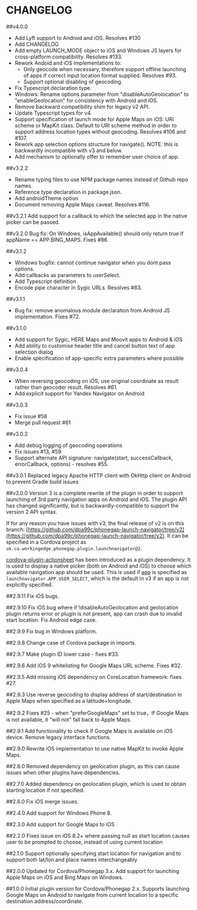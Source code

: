 # CHANGELOG

##v4.0.0
- Add Lyft support to Android and iOS. Resolves #130
- Add CHANGELOG
- Add empty LAUNCH_MODE object to iOS and Windows JS layers for cross-platform compatibility. Resolves #133.
- Rework Andoid and iOS implementations to: 
  - Only geocode when necessary, therefore support offline launching of apps if correct input location format supplied. Resolves #93.
  - Support optional disabling of geocoding.
- Fix Typescript declaration type.
- Windows: Rename options parameter from "disableAutoGeolocation" to "enableGeolocation" for consistency with Android and iOS.
- Remove backward compatibility shim for legacy v2 API.
- Update Typescript types for v4.
- Support specification of launch mode for Apple Maps on iOS: URI scheme or MapKit class. 
Default to URI scheme method in order to support address location types without geocoding.  Resolves #106 and #107.
- Rework app selection options structure for navigate().
NOTE: this is backwardly incompatible with v3 and below.
- Add mechanism to optionally offer to remember user choice of app.

##v3.2.2
- Rename typing files to use NPM package names instead of Github repo names.
- Reference type declaration in package.json.
- Add androidTheme option
- Document removing Apple Maps caveat. Resolves #116.

##v3.2.1
Add support for a callback to which the selected app in the native picker can be passed.

##v3.2.0
Bug fix: On Windows, isAppAvailable() should only return true if appName == APP.BING_MAPS. Fixes #86.

##v3.1.2
- Windows bugfix: cannot continue navigator when you dont pass options.
- Add callbacks as parameters to userSelect.
- Add Typescript definition
- Encode pipe character in Sygic URLs. Resolves #83.

##v3.1.1
- Bug fix: remove anomalous module declaration from Android JS implementation. Fixes #72.

##v3.1.0
- Add support for Sygic, HERE Maps and Moovit apps to Android & iOS
- Add ability to customise header title and cancel button text of app selection dialog
- Enable specification of app-specific extra parameters where possible

##v3.0.4
- When reversing geocoding on iOS, use original coordinate as result rather than geocoder result. Resolves #61.
- Add explicit support for Yandex Navigator on Android

##v3.0.3
- Fix issue #58
- Merge pull request #61

##v3.0.2
- Add debug logging of geocoding operations
- Fix issues #13, #59
- Support alternate API signature: navigate(start, successCallback, errorCallback, options) - resolves #55.

##v3.0.1
Replaced legacy Apache HTTP client with OkHttp client on Android to prevent Gradle build issues

##v3.0.0
Version 3 is a complete rewrite of the plugin in order to support launching of 3rd party navigation apps on Android and iOS.
The plugin API has changed significantly, but is backwardly-compatible to support the version 2 API syntax.

If for any reason you have issues with v3, the final release of v2 is on this branch: [https://github.com/dpa99c/phonegap-launch-navigator/tree/v2](https://github.com/dpa99c/phonegap-launch-navigator/tree/v2). It can be specified in a Cordova project as `uk.co.workingedge.phonegap.plugin.launchnavigator@2`.

[cordova-plugin-actionsheet](https://github.com/EddyVerbruggen/cordova-plugin-actionsheet) has been introduced as a plugin dependency.
It is used to display a native picker (both on Android and iOS) to choose which available navigation app should be used. This is used if [app](#app) is specified as `launchnavigator.APP.USER_SELECT`, which is the default in v3 if an app is not explicitly specified.

##2.9.11
Fix iOS bugs.

##2.9.10
Fix iOS bug where if !disableAutoGeolocation and geolocation plugin returns error or plugin is not present, app can crash due to invalid start location.
Fix Android edge case.

##2.9.9
Fix bug in Windows platform.

##2.9.8
Change case of Cordova package in imports.


##2.9.7
Make plugin ID lower case - fixes #33.

##2.9.6
Add iOS 9 whitelisting for Google Maps URL scheme. Fixes #32.

##2.9.5
Add missing iOS dependency on CoreLocation framework: fixes #27.

##2.9.3
Use reverse geocoding to display address of start/destination in Apple Maps when specified as a latitude+longitude.


##2.9.2
Fixes #25 - when "preferGoogleMaps" set to true，If Google Maps is not available, it "will not" fall back to Apple Maps.


##2.9.1
Add functionality to check if Google Maps is available on iOS device.
Remove legacy interface functions.

##2.9.0
Rewrite iOS implementation to use native MapKit to invoke Apple Maps.

##2.8.0
Removed dependency on geolocation plugin, as this can cause issues when other plugins have dependencies.

##2.7.0
Added dependency on geolocation plugin, which is used to obtain starting location if not specified.

##2.6.0
Fix iOS merge issues.

##2.4.0
Add support for Windows Phone 8.

##2.3.0
Add support for Google Maps to iOS

##2.2.0
Fixes issue on iOS 8.2+ where passing null as start location causes user to be prompted to choose, instead of using current location

##2.1.0
Support optionally specifying start location for navigation and to support both lat/lon and place names interchangeably

##2.0.0
Updated for Cordova/Phonegap 3.x.
Add support for launching Apple Maps on iOS and Bing Maps on Windows.

##1.0.0
Initial plugin version for Cordova/Phonegap 2.x.
Supports launching Google Maps on Android to navigate from current location to a specific destination address/coordinate.